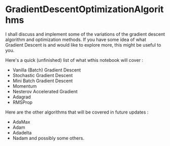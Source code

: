 # GradientDescentOptimizationAlgorithms

I shall discuss and implement some of the variations of the gradient descent algorithm and optimization methods. 
If you have some idea of what Gradient Descent is and would like to explore more, this might be useful to you.

Here's a quick (unfinished) list of what wthis notebook will cover :

 - Vanilla (Batch) Gradient Descent
 - Stochastic Gradient Descent
 - Mini Batch Gradient Descent
 - Momentum
 - Nesterov Accelerated Gradient
 - Adagrad
 - RMSProp
 
Here are the other algorithms that will be covered in future updates :

 - AdaMax
 - Adam
 - Adadelta
 - Nadam and possibly some others.
